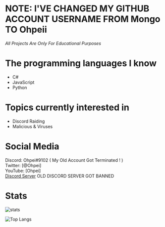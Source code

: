 
  
# NOTE: I'VE CHANGED MY GITHUB ACCOUNT USERNAME FROM Mongo TO Ohpeii

*All Projects Are Only For Educational Purposes*

# The programming languages I know
- C#
- JavaScript
- Python

# Topics currently interested in
- Discord Raiding
- Malicious & Viruses

# Social Media
Discord: Ohpei#9102 ( My Old Account Got Terminated ! )
<br>
Twitter: [@Ohpei]
<br>
YouTube: [Ohpei]
<br>
[Discord Server](https://discord.gg/pnZOQla) OLD DISCORD SERVER GOT BANNED


# Stats
![stats](https://github-readme-stats.vercel.app/api?username=Ohpeii&show_icons=true&theme=radical) 

![Top Langs](https://github-readme-stats.vercel.app/api/top-langs/?username=Ohpeii&theme=radical)
